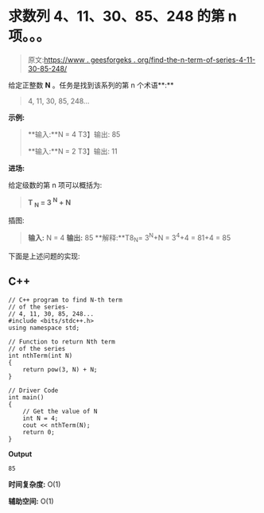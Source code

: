# 求数列 4、11、30、85、248 的第 n 项。。。

> 原文:[https://www . geesforgeks . org/find-the-n-term-of-series-4-11-30-85-248/](https://www.geeksforgeeks.org/find-the-nth-term-of-the-series-4-11-30-85-248/)

给定正整数 **N** 。任务是找到该系列的第 n 个术语**:**

> 4, 11, 30, 85, 248…

**示例:**

> **输入:**N = 4
> T3】输出: 85
> 
> **输入:**N = 2
> T3】输出: 11

**进场:**

给定级数的第 n 项可以概括为:

> **T <sub>N</sub> = 3 <sup>N</sup> + N**

插图:

> **输入:** N = 4
> **输出:** 85
> **解释:**T8<sub>N</sub>= 3<sup>N</sup>+N
> = 3<sup>4</sup>+4
> = 81+4
> = 85

下面是上述问题的实现:

## C++

```
// C++ program to find N-th term
// of the series-
// 4, 11, 30, 85, 248...
#include <bits/stdc++.h>
using namespace std;

// Function to return Nth term
// of the series
int nthTerm(int N)
{
    return pow(3, N) + N;
}

// Driver Code
int main()
{
    // Get the value of N
    int N = 4;
    cout << nthTerm(N);
    return 0;
}
```

**Output**

```
85
```

**时间复杂度:** O(1)

**辅助空间:** O(1)